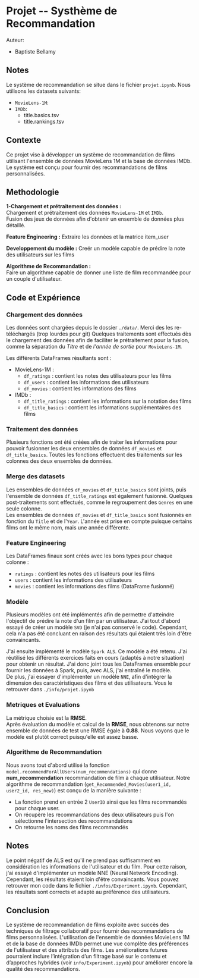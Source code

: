 # Projet -- Systhème de Recommandation

Auteur:
- Baptiste Bellamy

## Notes
Le système de recommandation se situe dans le fichier `projet.ipynb`.
Nous utilisons les datasets suivants:
- `MovieLens-1M`:
- `IMDb`:
    - title.basics.tsv
    - title.rankings.tsv

## Contexte

Ce projet vise à développer un système de recommandation de films utilisant l'ensemble de données MovieLens 1M et la base de données IMDb. Le système est conçu pour fournir des recommandations de films personnalisées.

## Methodologie

**1-Chargement et prétraitement des données :**  
Chargement et prétraitement des données `MovieLens-1M` et `IMDb`.  
Fusion des jeux de données afin d'obtenir un ensemble de données plus détaillé.

**Feature Engineering :**
Extraire les données et la matrice item_user

**Developpement du modèle :**
Creér un modèle capable de prédire la note des utilisateurs sur les films  

**Algorithme de Recommandation :**  
Faire un algorithme capable de donner une liste de film recommandée pour un couple d'utilisateur.

## Code et Expérience

### Chargement des données
Les données sont chargées depuis le dossier `./data/`. Merci des les re-téléchargés (trop lourdes pour git)
Quelques traitements sont effectués dès le chargement des données afin de faciliter le prétraitement pour la fusion, comme la séparation du *Titre* et de *l'année de sortie* pour `MovieLens-1M`.

Les différents DataFrames résultants sont :  
- MovieLens-1M :
    - `df_ratings` : contient les notes des utilisateurs pour les films
    - `df_users` : contient les informations des utilisateurs
    - `df_movies` : contient les informations des films
- IMDb :
    - `df_title_ratings` : contient les informations sur la notation des films
    - `df_title_basics` : contient les informations supplémentaires des films

### Traitement des données
Plusieurs fonctions ont été créées afin de traiter les informations pour pouvoir fusionner les deux ensembles de données `df_movies` et `df_title_basics`. Toutes les fonctions effectuent des traitements sur les colonnes des deux ensembles de données.

### Merge des datasets
Les ensembles de données `df_movies` et `df_title_basics` sont joints, puis l'ensemble de données `df_title_ratings` est également fusionné. Quelques post-traitements sont effectués, comme le regroupement des `Genres` en une seule colonne.  
Les ensembles de données `df_movies` et `df_title_basics` sont fusionnés en fonction du `Title` et de l'`Year`. L'année est prise en compte puisque certains films ont le même nom, mais une année différente.
### Feature Engineering
Les DataFrames finaux sont créés avec les bons types pour chaque colonne :
- `ratings` : contient les notes des utilisateurs pour les films
- `users` : contient les informations des utilisateurs
- `movies` : contient les informations des films (DataFrame fusionné)

### Modèle
Plusieurs modèles ont été implémentés afin de permettre d'atteindre l'objectif de prédire la note d'un film par un utilisateur. J'ai tout d'abord essayé de créer un modèle `SVD` (je n'ai pas conservé le code). Cependant, cela n'a pas été concluant en raison des résultats qui étaient très loin d'être convaincants.

J'ai ensuite implémenté le modèle `Spark ALS`. Ce modèle a été retenu. J'ai réutilisé les différents exercices faits en cours (adaptés à notre situation) pour obtenir un résultat. J'ai donc joint tous les DataFrames ensemble pour fournir les données à Spark, puis, avec ALS, j'ai entraîné le modèle.  
De plus, j'ai essayer d'implémenter un modèle `NNE`, afin d'intégrer la dimension des caractéristiques des films et des utilisateurs. Vous le retrouver dans `./info/projet.ipynb`

### Metriques et Evaluations
La métrique choisie est la **RMSE**.   
Après évaluation du modèle et calcul de la **RMSE**, nous obtenons sur notre ensemble de données de test une RMSE égale à **0.88**. Nous voyons que le modèle est plutôt correct puisqu'elle est assez basse.

### Algorithme de Recommandation
Nous avons tout d'abord utilisé la fonction `model.recommendForAllUsers(num_recommendations)` qui donne **num_recommendation** recommandation de film à chaque utilisateur. 
Notre algorithme de recommandation (`get_Recommended_Movies(user1_id, user2_id, res_new)`) est conçu de la manière suivante :
- La fonction prend en entrée 2 `UserID` ainsi que les films recommandés pour chaque user.
- On récupère les recommandations des deux utilisateurs puis l'on sélectionne l'intersection des recommandations
- On retourne les noms des films recommandés

## Notes
Le point négatif de ALS est qu'il ne prend pas suffisamment en considération les informations de l'utilisateur et du film. Pour cette raison, j'ai essayé d'implémenter un modèle NNE (Neural Network Encoding). Cependant, les résultats étaient loin d'être convaincants. Vous pouvez retrouver mon code dans le fichier `./infos/Experiment.ipynb`. Cependant, les résultats sont corrects et adapté au préférence des utilisateurs.

## Conclusion
Le système de recommandation de films exploite avec succès des techniques de filtrage collaboratif pour fournir des recommandations de films personnalisées. L'utilisation de l'ensemble de données MovieLens 1M et de la base de données IMDb permet une vue complète des préférences de l'utilisateur et des attributs des films. Les améliorations futures pourraient inclure l’intégration d’un filtrage basé sur le contenu et d’approches hybrides (voir `info/Experiment.ipynb`) pour améliorer encore la qualité des recommandations.
